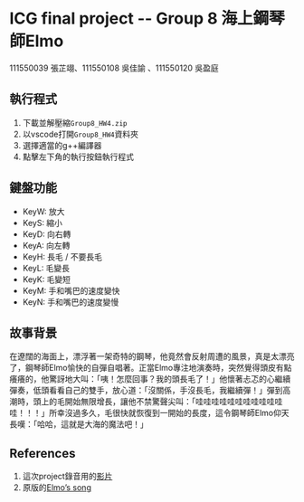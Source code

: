# ICG final project -- Group 8 海上鋼琴師Elmo
111550039 張芷翊、111550108 吳佳諭 、111550120 吳盈庭
## 執行程式
1. 下載並解壓縮`Group8_HW4.zip`
2. 以vscode打開`Group8_HW4`資料夾
3. 選擇適當的g++編譯器
4. 點擊左下角的執行按鈕執行程式

## 鍵盤功能
- KeyW: 放大
- KeyS: 縮小
- KeyD: 向右轉
- KeyA: 向左轉
- KeyH: 長毛 / 不要長毛
- KeyL: 毛變長
- KeyK: 毛變短
- KeyM: 手和嘴巴的速度變快
- KeyN: 手和嘴巴的速度變慢

## 故事背景
在遼闊的海面上，漂浮著一架奇特的鋼琴，他竟然會反射周遭的風景，真是太漂亮了，鋼琴師Elmo愉快的自彈自唱著。正當Elmo專注地演奏時，突然覺得頭皮有點癢癢的，他驚訝地大叫：「咦！怎麼回事？我的頭長毛了！」他懷著忐忑的心繼續彈奏，低頭看看自己的雙手，放心道：「沒關係，手沒長毛，我繼續彈！」彈到高潮時，頭上的毛開始無限增長，讓他不禁驚聲尖叫：「哇哇哇哇哇哇哇哇哇哇哇哇！！！」所幸沒過多久，毛很快就恢復到一開始的長度，這令鋼琴師Elmo仰天長嘆：「哈哈，這就是大海的魔法吧！」

## References
1. 這次project錄音用的[影片](https://www.youtube.com/watch?v=f9e2vZCZzrU)
2. 原版的[Elmo’s song](https://www.youtube.com/watch?v=vSYadh2xmcI)

